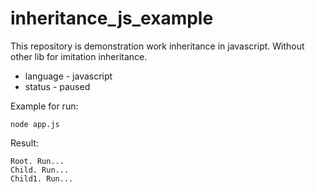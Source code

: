 # inheritance_js_example

This repository is demonstration work inheritance in javascript. Without other lib for imitation inheritance.
 
* language - javascript
* status - paused

Example for run:
```
node app.js
```
Result:
```
Root. Run...
Child. Run...
Child1. Run...
```